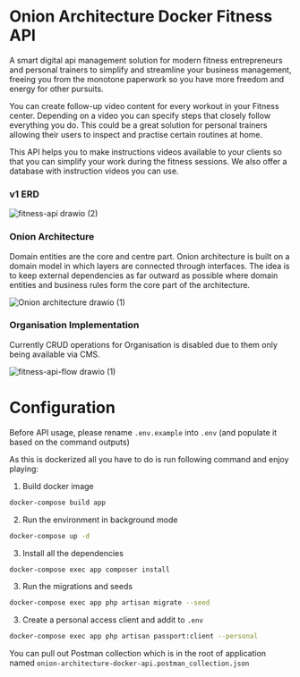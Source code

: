 # Onion Architecture Docker Fitness API

A smart digital api management solution for modern fitness entrepreneurs and personal trainers to simplify and streamline your business management, freeing you from the monotone paperwork so you have more freedom and energy for other pursuits.

You can create follow-up video content for every workout in your Fitness center. Depending on a video you can specify steps that closely follow everything you do. This could be a great solution for personal trainers allowing their users to inspect and practise certain routines at home.

This API helps you to make instructions videos available to your clients so that you can simplify your work during the fitness sessions. We also offer a database with instruction videos you can use.

### v1 ERD

![fitness-api drawio (2)](https://user-images.githubusercontent.com/22980168/216581867-a9a21fa1-7081-4575-ade1-80abb72b59d2.png)

### Onion Architecture
Domain entities are the core and centre part. Onion architecture is built on a domain model in which layers are connected through interfaces. 
The idea is to keep external dependencies as far outward as possible where domain entities and business rules form the core part of the architecture.

![Onion architecture drawio (1)](https://user-images.githubusercontent.com/22980168/215732848-459b243a-d977-4953-8e26-85ce6bc0a886.png)
### Organisation Implementation

Currently CRUD operations for Organisation is disabled due to them only being available via CMS.

![fitness-api-flow drawio (1)](https://user-images.githubusercontent.com/22980168/215733005-1683ab0c-20dd-454a-855c-f8ddee669803.png)

# Configuration

Before API usage, please rename `.env.example` into `.env` (and populate it based on the command outputs)

As this is dockerized all you have to do is run following command and enjoy playing:
1. Build docker image
```bash
docker-compose build app
````
2. Run the environment in background mode
```bash
docker-compose up -d
````
3. Install all the dependencies
```bash
docker-compose exec app composer install
````
3. Run the migrations and seeds
```bash
docker-compose exec app php artisan migrate --seed
````
3. Create a personal access client and addit to `.env`
```bash
docker-compose exec app php artisan passport:client --personal
````

You can pull out Postman collection which is in the root of application named
`onion-architecture-docker-api.postman_collection.json`

